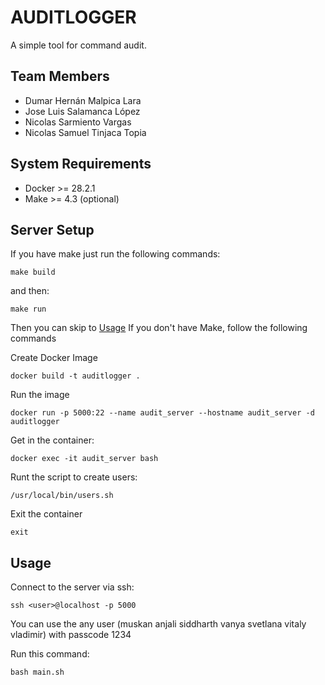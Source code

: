 # AUDITLOGGER
A simple tool for command audit.

## Team Members
- Dumar Hernán Malpica Lara 
- Jose Luis Salamanca López
- Nicolas Sarmiento Vargas
- Nicolas Samuel Tinjaca Topia

## System Requirements
- Docker >= 28.2.1
- Make  >= 4.3  (optional)


## Server Setup
If you have make just run the following commands:
```
make build
```
and then:
```
make run
```
Then you can skip to [Usage](#usage)
If you don't have Make, follow the following commands

Create Docker Image
```
docker build -t auditlogger .
```
Run the image
```
docker run -p 5000:22 --name audit_server --hostname audit_server -d auditlogger
```
Get in the container:
```
docker exec -it audit_server bash
```
Runt the script to create users:
```
/usr/local/bin/users.sh
```
Exit the container 
```
exit
```

## Usage
Connect to the server via ssh:
```
ssh <user>@localhost -p 5000
```
You can use the any user (muskan anjali siddharth vanya svetlana vitaly vladimir) with passcode 1234

Run this command:
```
bash main.sh
```
